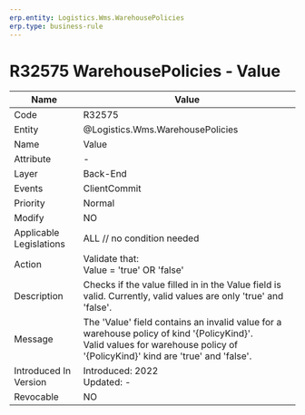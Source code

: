 ```yaml
---
erp.entity: Logistics.Wms.WarehousePolicies
erp.type: business-rule
---
```

# R32575 WarehousePolicies - Value

| Name | Value |
| ---- | ----- |
| Code | R32575 |
| Entity | @Logistics.Wms.WarehousePolicies |
| Name | Value |
| Attribute |- |
| Layer | Back-End                                        |
| Events | ClientCommit |
| Priority | Normal |
| Modify | NO |
| Applicable Legislations | ALL // no condition needed |
| Action | Validate that: <br/> Value = 'true' OR 'false' |
| Description | Checks if the value filled in in the Value field is valid. Currently, valid values are only 'true' and 'false'. |
| Message |The 'Value' field contains an invalid value for a warehouse policy of kind '{PolicyKind}'. <br/> Valid values for warehouse policy of '{PolicyKind}' kind are 'true' and 'false'.|
| Introduced In Version | Introduced: 2022<br>Updated: - |
| Revocable | NO |

